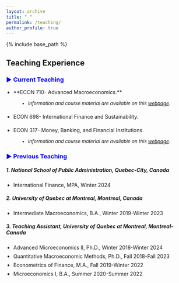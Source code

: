 ```yaml
---
layout: archive
title: " "
permalink: /teaching/
author_profile: true
---
```


{% include base_path %}
## Teaching Experience
### <span style="color:blue;"> ▶ Current Teaching </span>
<ul style="padding-left: 20px; list-style-type: disc;">
  <li style="margin-bottom: 1px; font-size: 14px;"> 
    **ECON 710- Advanced Macroeconomics.** 
  </li>
  <ul style="padding-left: 40px; list-style-type: disc;">
    <li style="margin-bottom: 20px; font-size: 13px;"> 
<i> Information and course material are available on this 
<a href="https://avoumatsodo.github.io/pages/econ-710-details/" target="_blank">webpage</a>.  </i>
 
  </li>
  </ul>
  
  <li style="margin-bottom: 20px; font-size: 14px;"> 
    ECON 698- International Finance and Sustainability.
  </li>
  <li style="margin-bottom: 2px; font-size: 14px;"> 
    ECON 317- Money, Banking, and Financial Institutions.
  </li>
  </li>
  <ul style="padding-left: 40px; list-style-type: disc;">
    <li style="margin-bottom: 20px; font-size: 13px;"> 
<i> Information and course material are available on this 
<a href="https://avoumatsodo.github.io/pages/econ-317-details/" target="_blank">webpage</a>.  </i>
 
  </li>
  </ul>
</ul>


### <span style="color:blue;"> ▶ Previous Teaching</span>

##### <i> 1. National School of Public Administration, Quebec-City, Canada </i>
<ul style="padding-left: 20px; list-style-type: disc;">
  <li style="margin-bottom: 7px; font-size: 14px;"> 
    International Finance, MPA, Winter 2024 
  </li>
</ul>

##### <i> 2. University of Quebec at Montreal, Montreal, Canada </i>
<ul style="padding-left: 20px; list-style-type: disc;">
  <li style="margin-bottom: 7px; font-size: 14px;"> 
    Intermediate Macroeconomics, B.A., Winter 2019-Winter 2023 
  </li>
</ul>

##### <i> 3. Teaching Assistant, University of Quebec at Montreal, Montreal-Canada </i>
<ul style="padding-left: 20px; list-style-type: disc;">
  <li style="margin-bottom: 7px; font-size: 14px;"> 
    Advanced Microeconomics II, Ph.D., Winter 2018-Winter 2024
  </li>
  <li style="margin-bottom: 7px; font-size: 14px;"> 
    Quantitative Macroeconomic Methods, Ph.D., Fall 2018-Fall 2023
  </li>
  <li style="margin-bottom: 7px; font-size: 14px;"> 
    Econometrics of Finance, M.A., Fall 2019-Winter 2022
  </li>
  <li style="margin-bottom: 7px; font-size: 14px;"> 
    Microeconomics I, B.A., Summer 2020-Summer 2022
  </li>
</ul>


<!-- <hr style="border-top: 2px solid #8c8b8b; width:100%;"> -->

<!-- <a href="http://avoumatsodo.github.io/files/teaching_statement.pdf" target="_blank">Teaching Statement</a> -->

<!-- <a href="http://avoumatsodo.github.io/files/teaching_evaluation.pdf" target="_blank">Teaching Evaluations</a> -->







